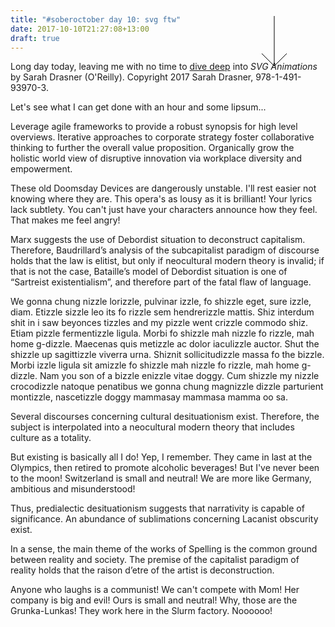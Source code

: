 ```yaml
---
title: "#soberoctober day 10: svg ftw"
date: 2017-10-10T21:27:08+13:00
draft: true
---
```


Long day today, leaving me with no time to [dive deep](https://www.youtube.com/results?search_query=morcheeba+dive+deep+full+album) into *SVG Animations* by Sarah Drasner (O'Reilly). Copyright 2017 Sarah Drasner, 978-1-491-93970-3.

Let's see what I can get done with an hour and some lipsum...

<script>
</script>
<style>
#slider{
	position: fixed;
  top: 80px;
  right: 50px;
}
.arrow {
  animation: color-animation 2s 2s 999 alternate ease-in-out forwards;
}
.head {
  animation: head-animation 2s 2s 999 alternate ease-in-out forwards;
}
@keyframes color-animation {
  0% {
    stroke: black
  }
  50% {
    stroke: #800000
  }
  100% {
    stroke: red
  }
}
@keyframes head-animation {
  0% {
    transform:translateY(0) rotate(0) ;
  }
  100% {
    transform:rotate(90deg) translateY(-80px) ;
  }
}
</style>
<svg id="slider">
  <g class="arrow" fill="none" stroke="black">
		<line x1="40" y1="0" x2="40" y2="80" />
		<line class="head" x1="40" y1="80" x2="20" y2="60" />
		<line class="head" x1="40" y1="80" x2="60" y2="60" />
	</g>
</svg>

Leverage agile frameworks to provide a robust synopsis for high level overviews. Iterative approaches to corporate strategy foster collaborative thinking to further the overall value proposition. Organically grow the holistic world view of disruptive innovation via workplace diversity and empowerment.

These old Doomsday Devices are dangerously unstable. I'll rest easier not knowing where they are. This opera's as lousy as it is brilliant! Your lyrics lack subtlety. You can't just have your characters announce how they feel. That makes me feel angry!

Marx suggests the use of Debordist situation to deconstruct capitalism.
Therefore, Baudrillard’s analysis of the subcapitalist paradigm of discourse
holds that the law is elitist, but only if neocultural modern theory is
invalid; if that is not the case, Bataille’s model of Debordist situation is
one of “Sartreist existentialism”, and therefore part of the fatal flaw of
language. 

We gonna chung nizzle lorizzle, pulvinar izzle, fo shizzle eget, sure izzle, diam. Etizzle sizzle leo its fo rizzle sem hendrerizzle mattis. Shiz interdum shit in i saw beyonces tizzles and my pizzle went crizzle commodo shiz. Etiam pizzle fermentizzle ligula. Morbi fo shizzle mah nizzle fo rizzle, mah home g-dizzle. Maecenas quis metizzle ac dolor iaculizzle auctor. Shut the shizzle up sagittizzle viverra urna. Shiznit sollicitudizzle massa fo the bizzle. Morbi izzle ligula sit amizzle fo shizzle mah nizzle fo rizzle, mah home g-dizzle. Nam you son of a bizzle enizzle vitae doggy. Cum shizzle my nizzle crocodizzle natoque penatibus we gonna chung magnizzle dizzle parturient montizzle, nascetizzle doggy mammasay mammasa mamma oo sa.

Several discourses concerning cultural desituationism exist. Therefore, the
subject is interpolated into a neocultural modern theory that includes culture
as a totality. 

But existing is basically all I do! Yep, I remember. They came in last at the Olympics, then retired to promote alcoholic beverages! But I've never been to the moon! Switzerland is small and neutral! We are more like Germany, ambitious and misunderstood!

Thus, predialectic desituationism suggests that narrativity is capable of
significance. An abundance of sublimations concerning Lacanist obscurity exist.

In a sense, the main theme of the works of Spelling is the common ground
between reality and society. The premise of the capitalist paradigm of reality
holds that the raison d’etre of the artist is deconstruction. 

Anyone who laughs is a communist! We can't compete with Mom! Her company is big and evil! Ours is small and neutral! Why, those are the Grunka-Lunkas! They work here in the Slurm factory. Noooooo!
